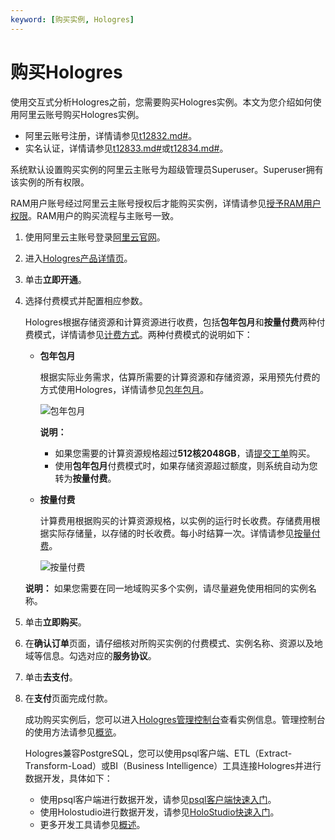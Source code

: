 ```yaml
---
keyword: [购买实例, Hologres]
---
```


# 购买Hologres

使用交互式分析Hologres之前，您需要购买Hologres实例。本文为您介绍如何使用阿里云账号购买Hologres实例。

-   阿里云账号注册，详情请参见[t12832.md\#]()。
-   实名认证，详情请参见[t12833.md\#]()或[t12834.md\#]()。

系统默认设置购买实例的阿里云主账号为超级管理员Superuser。Superuser拥有该实例的所有权限。

RAM用户账号经过阿里云主账号授权后才能购买实例，详情请参见[授予RAM用户权限](/cn.zh-CN/账号与权限管理/授予RAM用户权限.md)。RAM用户的购买流程与主账号一致。

1.  使用阿里云主账号登录[阿里云官网](https://www.aliyun.com/)。

2.  进入[Hologres产品详情页](https://www.aliyun.com/product/hologram?spm=5176.224200.h2v3icoap.186.58e16ed61Zjftc)。

3.  单击**立即开通**。

4.  选择付费模式并配置相应参数。

    Hologres根据存储资源和计算资源进行收费，包括**包年包月**和**按量付费**两种付费模式，详情请参见[计费方式](/cn.zh-CN/产品计费/计费方式.md)。两种付费模式的说明如下：

    -   **包年包月**

        根据实际业务需求，估算所需要的计算资源和存储资源，采用预先付费的方式使用Hologres，详情请参见[包年包月](/cn.zh-CN/产品计费/包年包月.md)。

        ![包年包月](https://static-aliyun-doc.oss-accelerate.aliyuncs.com/assets/img/zh-CN/2728517161/p135606.png)

        **说明：**

        -   如果您需要的计算资源规格超过**512核2048GB**，请[提交工单](https://selfservice.console.aliyun.com/ticket/createIndex?spm=5176.2020520129.console-base-top.dwork-order-1.29d546aee0gsiH)购买。
        -   使用**包年包月**付费模式时，如果存储资源超过额度，则系统自动为您转为**按量付费**。
    -   **按量付费**

        计算费用根据购买的计算资源规格，以实例的运行时长收费。存储费用根据实际存储量，以存储的时长收费。每小时结算一次。详情请参见[按量付费](/cn.zh-CN/产品计费/按量付费.md)。

        ![按量付费](https://static-aliyun-doc.oss-accelerate.aliyuncs.com/assets/img/zh-CN/3728517161/p135608.png)

    **说明：** 如果您需要在同一地域购买多个实例，请尽量避免使用相同的实例名称。

5.  单击**立即购买**。

6.  在**确认订单**页面，请仔细核对所购买实例的付费模式、实例名称、资源以及地域等信息。勾选对应的**服务协议**。

7.  单击**去支付**。

8.  在**支付**页面完成付款。

    成功购买实例后，您可以进入[Hologres管理控制台](https://hologram.console.aliyun.com/#/instance)查看实例信息。管理控制台的使用方法请参见[概览](/cn.zh-CN/实例管理/Hologres管理控制台/概览.md)。

    Hologres兼容PostgreSQL，您可以使用psql客户端、ETL（Extract-Transform-Load）或BI（Business Intelligence）工具连接Hologres并进行数据开发，具体如下：

    -   使用psql客户端进行数据开发，请参见[psql客户端快速入门]()。
    -   使用Holostudio进行数据开发，请参见[HoloStudio快速入门](/cn.zh-CN/连接开发工具/DataWorks数仓开发/HoloStudio快速入门.md)。
    -   更多开发工具请参见[概述](/cn.zh-CN/连接开发工具/概述.md)。


